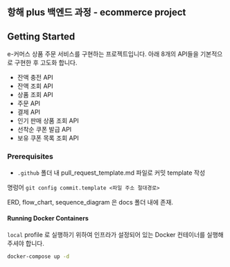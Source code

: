 ## 항해 plus 백엔드 과정 - ecommerce project

## Getting Started

e-커머스 상품 주문 서비스를 구현하는 프로젝트입니다. 아래 8개의 API들을 기본적으로 구현한 후 고도화 합니다.
- 잔액 충전 API
- 잔액 조회 API
- 상품 조회 API
- 주문 API 
- 결제 API
- 인기 판매 상품 조회 API
- 선착순 쿠폰 발급 API
- 보유 쿠폰 목록 조회 API


### Prerequisites

- `.github` 폴더 내 pull_request_template.md 파일로 커밋 template 작성
  
명렁어
`git config commit.template <파일 주소 절대경로>`

ERD, flow_chart, sequence_diagram 은 docs 폴더 내에 존재.

#### Running Docker Containers

`local` profile 로 실행하기 위하여 인프라가 설정되어 있는 Docker 컨테이너를 실행해주셔야 합니다.

```bash
docker-compose up -d
```